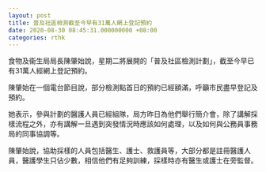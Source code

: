 ```yaml
---
layout: post
title: 普及社區檢測截至今早有31萬人網上登記預約
date: 2020-08-30 08:45:31.000000000 +08:00
categories: rthk
---
```


食物及衞生局局長陳肇始說，星期二將展開的「普及社區檢測計劃」，截至今早已有31萬人經網上登記預約。

陳肇始在一個電台節目說，部分檢測點首日的預約已經額滿，呼籲市民盡早登記及預約。

她表示，參與計劃的醫護人員已經組隊，局方昨日為他們舉行簡介會，除了講解採樣流程之外，亦有講解一旦遇到突發情況時應該如何處理，以及如何與公務員事務局的同事協調等。

陳肇始說，協助採樣的人員包括醫生、護士、救護員等，大部分都是註冊醫護人員，醫護學生只佔少數，相信他們有足夠訓練，採樣時亦有醫生或護士在旁監督。
